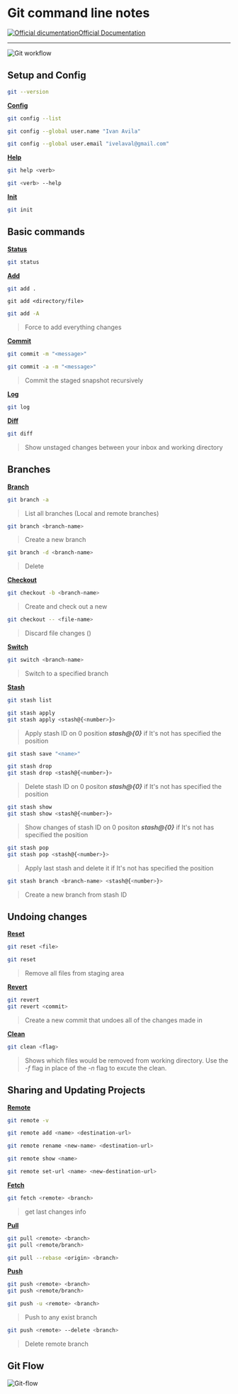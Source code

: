 # Git command line notes

[![Official dicumentation](https://img.icons8.com/material/24/000000/link--v1.png)Official Documentation](https://git-scm.com/docs)

---



![Git workflow](https://res.cloudinary.com/practicaldev/image/fetch/s--QNbMdq1B--/c_limit%2Cf_auto%2Cfl_progressive%2Cq_auto%2Cw_880/https://thepracticaldev.s3.amazonaws.com/i/fgviyzh10boel5s7rwfb.png)



## Setup and Config 



```bash
git --version
```

[**Config**](https://git-scm.com/docs/git-config)

```bash
git config --list
```

```bash
git config --global user.name "Ivan Avila"
```

```bash
git config --global user.email "ivelaval@gmail.com"
```

[**Help**](https://git-scm.com/docs/git-help)

```bash
git help <verb>
```

```bash
git <verb> --help 
```

[**Init**](https://git-scm.com/docs/git-help)

```bash
git init
```



## Basic commands



[**Status**](https://git-scm.com/docs/git-status)

```bash
git status
```

[**Add**](https://git-scm.com/docs/git-add)

```bash
git add .
```

```
git add <directory/file>
```

```bash
git add -A
```

> Force to add everything changes

[**Commit**](https://git-scm.com/docs/git-commit)

```bash
git commit -m "<message>"
```

```bash
git commit -a -m "<message>"
```

> Commit the staged snapshot recursively

[**Log**](https://git-scm.com/docs/git-log)

```bash
git log
```

[**Diff**](https://git-scm.com/docs/git-diff)

```bash
git diff
```

> Show  unstaged changes between your inbox and working directory



## Branches



[**Branch**](https://git-scm.com/docs/git-branch)

```bash
git branch -a
```

> List all branches (Local and remote branches)

```bash
git branch <branch-name>
```

> Create a new branch

```bash
git branch -d <branch-name>
```

> Delete <branch-name>

[**Checkout**](https://git-scm.com/docs/git-checkout)

```bash
git checkout -b <branch-name>
```

> Create and check out a new <branch-name>

```bash
git checkout -- <file-name>	
```

> Discard file changes (<file-name>)

[**Switch**](https://git-scm.com/docs/git-switch)

```bash
git switch <branch-name>
```

> Switch to a specified branch

[**Stash**](https://git-scm.com/docs/git-stash)

```bash
git stash list
```

```bash
git stash apply
git stash apply <stash@{<number>}>
```

> Apply stash ID on 0 position ***stash@{0}*** if It's not has specified the position

```bash
git stash save "<name>"
```

```bash
git stash drop 
git stash drop <stash@{<number>}>
```

> Delete stash ID on 0 positon ***stash@{0}*** if It's not has specified the position

```bash
git stash show
git stash show <stash@{<number>}> 
```

> Show changes of stash ID on 0 positon ***stash@{0}*** if It's not has specified the position

```bash
git stash pop 
git stash pop <stash@{<number>}>
```

> Apply last stash and delete it if It's not has specified the position

```bash
git stash branch <branch-name> <stash@{<number>}>
```

> Create a new branch from stash ID



## Undoing changes



[**Reset**](https://git-scm.com/docs/git-reset)

```bash
git reset <file>
```

```bash
git reset
```

> Remove all files from staging area

[**Revert**](https://git-scm.com/docs/git-revert)

```bash
git revert
git revert <commit>
```

> Create a new commit that undoes all of the changes  made in <commit>

[**Clean**](https://git-scm.com/docs/git-clean)	

```bash
git clean <flag>
```

> Shows which files would be removed from working directory. Use the *-f* flag in place of the *-n* flag to excute the clean.



## Sharing and Updating Projects



[**Remote**](https://git-scm.com/docs/git-remote)

```bash
git remote -v
```

```bash
git remote add <name> <destination-url> 
```

```bash
git remote rename <new-name> <destination-url>
```

```bash
git remote show <name>	
```

```bash
git remote set-url <name> <new-destination-url>
```

[**Fetch**](https://git-scm.com/docs/git-fetch)

```bash
git fetch <remote> <branch>
```

> get last changes info

[**Pull**](https://git-scm.com/docs/git-pull)

```bash
git pull <remote> <branch>
git pull <remote/branch>
```

```bash
git pull --rebase <origin> <branch>
```

[**Push**](https://git-scm.com/docs/git-push)

```bash
git push <remote> <branch>
git push <remote/branch>
```

```bash
git push -u <remote> <branch>
```

> Push to <remote> any exist branch

```bash
git push <remote> --delete <branch>
```

> Delete remote branch



## Git Flow



![Git-flow](https://i.stack.imgur.com/TBHkD.png)